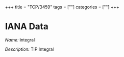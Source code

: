 +++
title = "TCP/3459"
tags = [""]
categories = [""]
+++

# IANA Data

_Name:_ integral

_Description:_ TIP Integral

